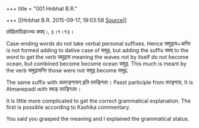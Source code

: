 +++
title = "001 Hnbhat B.R."

+++
[[Hnbhat B.R.	2015-09-17, 19:03:58 [Source](https://groups.google.com/g/samskrita/c/kD-0p0h11JE)]]



लोहितादिडाज्भ्यः क्यष्।, ३।१।१३।

Case-ending words do not take verbal personal suffixes. Hence समुद्राय+अन्ति is not formed adding to dative case of समुद्र, but adding the suffix क्यष् to the word to get the verb समुद्राय meaning the waves not by itself do not become ocean, but combined become become ocean समुद्र. This much is meant by the verb समुद्रायन्ति those were not समुद्र become समुद्र.

The same suffix with अतरङ्गायन् इति तरङ्गिताः। Passt participle from तरङ्गाय, It is Atmanepadi with क्यङ् तरङ्गिताः।

It is little more complicated to get the correct grammatical explanation. The first is possible according to Kashika commentary.

You said you grasped the meaning and I explained the grammatical status.

